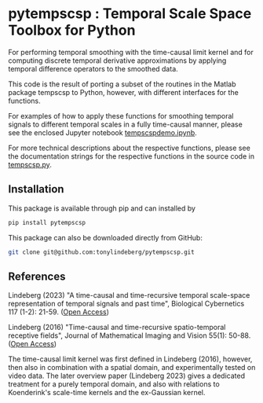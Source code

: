 # pytempscsp : Temporal Scale Space Toolbox for Python

For performing temporal smoothing with the time-causal limit kernel and
for computing discrete temporal derivative approximations by applying
temporal difference operators to the smoothed data.

This code is the result of porting a subset of the routines in the Matlab
package tempscsp to Python, however, with different interfaces for the functions.

For examples of how to apply these functions for smoothing temporal signals
to different temporal scales in a fully time-causal manner, please see the
enclosed Jupyter notebook [tempscspdemo.ipynb](https://github.com/tonylindeberg/pytempscsp/blob/main/tempscspdemo.ipynb).

For more technical descriptions about the respective functions, please see
the documentation strings for the respective functions in the source code
in [tempscsp.py](https://github.com/tonylindeberg/pytempscsp/blob/main/pytempscsp/tempscsp.py).

## Installation

This package is available 
through pip and can installed by

```bash
pip install pytempscsp
```

This package can also be downloaded directly from GitHub:

```bash
git clone git@github.com:tonylindeberg/pytempscsp.git
```

## References

Lindeberg (2023) "A time-causal and time-recursive temporal scale-space representation
of temporal signals and past time", Biological Cybernetics 117 (1-2): 21-59.
([Open Access](http://dx.doi.org/10.1007/s00422-022-00953-6))

Lindeberg (2016) "Time-causal and time-recursive spatio-temporal receptive fields",
Journal of Mathematical Imaging and Vision 55(1): 50-88.
([Open Access](https://doi.org/10.1007/s10851-015-0613-9))

The time-causal limit kernel was first defined in Lindeberg (2016), however,
then also in combination with a spatial domain, and experimentally tested on
video data. The later overview paper (Lindeberg 2023) gives a dedicated treatment
for a purely temporal domain, and also with relations to Koenderink's scale-time
kernels and the ex-Gaussian kernel.
